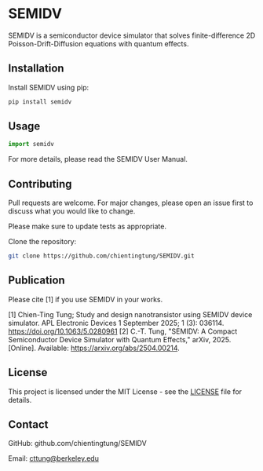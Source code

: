 # SEMIDV
SEMIDV is a semiconductor device simulator that solves finite-difference 2D Poisson-Drift-Diffusion equations with quantum effects.

## Installation

Install SEMIDV using pip:

```bash
pip install semidv
```

## Usage

```python
import semidv
```

For more details, please read the SEMIDV User Manual.

## Contributing

Pull requests are welcome. For major changes, please open an issue first
to discuss what you would like to change.

Please make sure to update tests as appropriate.

Clone the repository:

```bash
git clone https://github.com/chientingtung/SEMIDV.git
```
## Publication

Please cite [1] if you use SEMIDV in your works.

[1] Chien-Ting Tung; Study and design nanotransistor using SEMIDV device simulator. APL Electronic Devices 1 September 2025; 1 (3): 036114. https://doi.org/10.1063/5.0280961
[2] C.-T. Tung, "SEMIDV: A Compact Semiconductor Device Simulator with Quantum Effects," arXiv, 2025. [Online]. Available: https://arxiv.org/abs/2504.00214.

## License

This project is licensed under the MIT License - see the [LICENSE](LICENSE) file for details.

## Contact

GitHub: github.com/chientingtung/SEMIDV

Email: cttung@berkeley.edu
